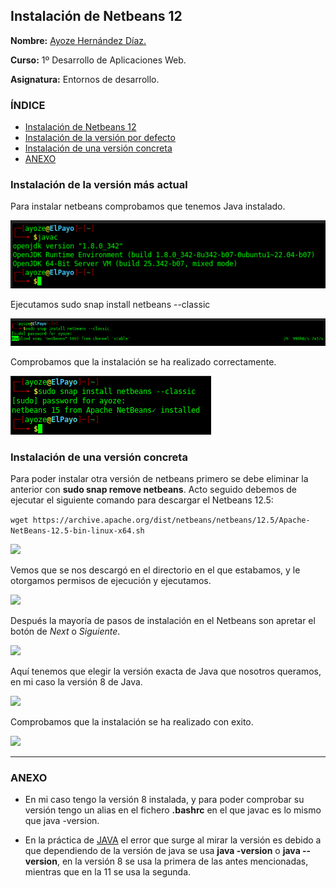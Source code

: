 ## Instalación de Netbeans 12 <a name=id0></a>

**Nombre:** [Ayoze Hernández Díaz.](https://github.com/ElPayo)

**Curso:** 1º Desarrollo de Aplicaciones Web.

**Asignatura:** Entornos de desarrollo.

### ÍNDICE

+ [Instalación de Netbeans 12](#id0)
+ [Instalación de la versión por defecto](#id1)
+ [Instalación de una versión concreta](#id2)
+ [ANEXO](#ANEX)

### Instalación de la versión más actual <a name=id1></a>

Para instalar netbeans comprobamos que tenemos Java instalado.

![](./img/001.png)

Ejecutamos sudo snap install netbeans --classic

![](./img/002.png)

Comprobamos que la instalación se ha realizado correctamente.

![](./img/003.png)

### Instalación de una versión concreta <a name=id2></a>

Para poder instalar otra versión de netbeans primero se debe eliminar la anterior con **sudo snap remove netbeans**.
Acto seguido debemos de ejecutar el siguiente comando para descargar el Netbeans 12.5:

```wget https://archive.apache.org/dist/netbeans/netbeans/12.5/Apache-NetBeans-12.5-bin-linux-x64.sh```

![](./img/004.png)

Vemos que se nos descargó en el directorio en el que estabamos, y le otorgamos permisos de ejecución y ejecutamos.

![](./img/005.png)

Después la mayoría de pasos de instalación en el Netbeans son apretar el botón de *Next* o *Siguiente*.

![](./img/006.png)

Aquí tenemos que elegir la versión exacta de Java que nosotros queramos, en mi caso la versión 8 de Java.

![](./img/007.png)

Comprobamos que la instalación se ha realizado con exito.

![](./img/008.png)

----

### ANEXO <a name=ANEXO></a>

+ En mi caso tengo la versión 8 instalada, y para poder comprobar su versión tengo un alias en el fichero **.bashrc** en el que javac es lo mismo que java -version.

+ En la práctica de [JAVA](../tarea1/README.md) el error que surge al mirar la versión es debido a que dependiendo de la versión de java se usa **java -version** o **java --version**, en la versión 8 se usa la primera de las antes mencionadas, mientras que en la 11 se usa la segunda. 